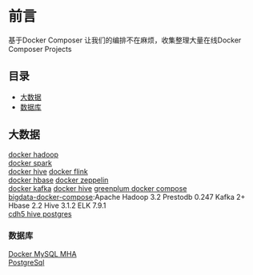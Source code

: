 # 前言

基于Docker Composer 让我们的编排不在麻烦，收集整理大量在线Docker Composer Projects

## 目录
- [大数据](#大数据)
- [数据库](#数据库)

## 大数据
[docker hadoop](https://github.com/big-data-europe/docker-hadoop)  
[docker spark](https://github.com/big-data-europe/docker-spark)  
[docker hive](https://github.com/big-data-europe/docker-hive)
[docker flink](https://github.com/big-data-europe/docker-flink)  
[docker hbase](https://github.com/big-data-europe/docker-hbase)
[docker zeppelin](https://github.com/big-data-europe/docker-zeppelin)  
[docker kafka](https://github.com/big-data-europe/docker-kafka)
[docker hive](https://github.com/big-data-europe/docker-hive)
[greenplum docker compose](https://github.com/akashkroy/greenplum-docker-compose)  
[bigdata-docker-compose](https://github.com/spancer/bigdata-docker-compose):Apache Hadoop 3.2 Prestodb 0.247 Kafka 2+ Hbase 2.2 Hive 3.1.2 ELK 7.9.1  
[cdh5 hive postgres](https://github.com/tilakpatidar/cdh5_hive_postgres)  

### 数据库
[Docker MySQL MHA](https://gitee.com/witless/docker-mysql-mha)  
[PostgreSql](https://gitee.com/zhengqingya/docker-compose/tree/master/Linux/postgresql) 
